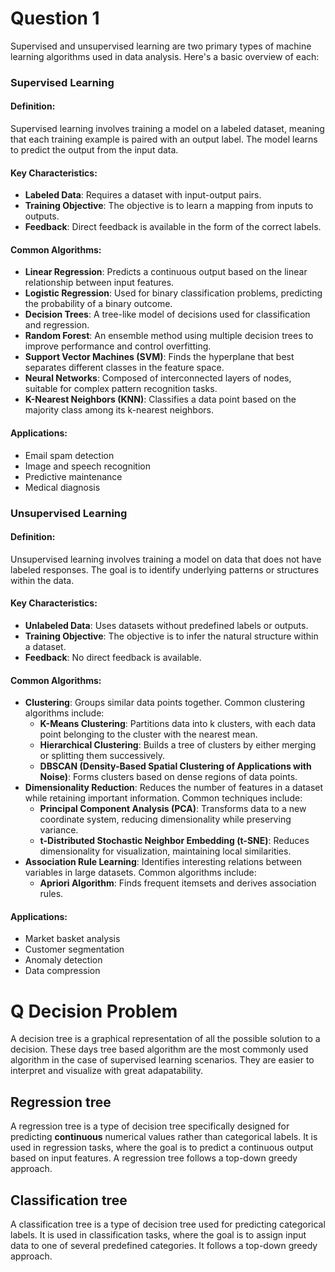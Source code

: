 # Question 1 
Supervised and unsupervised learning are two primary types of machine learning algorithms used in data analysis. Here's a basic overview of each:

### Supervised Learning

#### Definition:
Supervised learning involves training a model on a labeled dataset, meaning that each training example is paired with an output label. The model learns to predict the output from the input data.

#### Key Characteristics:
- **Labeled Data**: Requires a dataset with input-output pairs.
- **Training Objective**: The objective is to learn a mapping from inputs to outputs.
- **Feedback**: Direct feedback is available in the form of the correct labels.

#### Common Algorithms:
- **Linear Regression**: Predicts a continuous output based on the linear relationship between input features.
- **Logistic Regression**: Used for binary classification problems, predicting the probability of a binary outcome.
- **Decision Trees**: A tree-like model of decisions used for classification and regression.
- **Random Forest**: An ensemble method using multiple decision trees to improve performance and control overfitting.
- **Support Vector Machines (SVM)**: Finds the hyperplane that best separates different classes in the feature space.
- **Neural Networks**: Composed of interconnected layers of nodes, suitable for complex pattern recognition tasks.
- **K-Nearest Neighbors (KNN)**: Classifies a data point based on the majority class among its k-nearest neighbors.

#### Applications:
- Email spam detection
- Image and speech recognition
- Predictive maintenance
- Medical diagnosis

### Unsupervised Learning

#### Definition:
Unsupervised learning involves training a model on data that does not have labeled responses. The goal is to identify underlying patterns or structures within the data.

#### Key Characteristics:
- **Unlabeled Data**: Uses datasets without predefined labels or outputs.
- **Training Objective**: The objective is to infer the natural structure within a dataset.
- **Feedback**: No direct feedback is available.

#### Common Algorithms:
- **Clustering**: Groups similar data points together. Common clustering algorithms include:
  - **K-Means Clustering**: Partitions data into k clusters, with each data point belonging to the cluster with the nearest mean.
  - **Hierarchical Clustering**: Builds a tree of clusters by either merging or splitting them successively.
  - **DBSCAN (Density-Based Spatial Clustering of Applications with Noise)**: Forms clusters based on dense regions of data points.
- **Dimensionality Reduction**: Reduces the number of features in a dataset while retaining important information. Common techniques include:
  - **Principal Component Analysis (PCA)**: Transforms data to a new coordinate system, reducing dimensionality while preserving variance.
  - **t-Distributed Stochastic Neighbor Embedding (t-SNE)**: Reduces dimensionality for visualization, maintaining local similarities.
- **Association Rule Learning**: Identifies interesting relations between variables in large datasets. Common algorithms include:
  - **Apriori Algorithm**: Finds frequent itemsets and derives association rules.

#### Applications:
- Market basket analysis
- Customer segmentation
- Anomaly detection
- Data compression

# Q Decision Problem

A decision tree is a graphical representation of all the possible solution to a decision. These days tree based algorithm are the most commonly used algorithm in the case of supervised learning scenarios. They are easier to interpret and visualize with great adapatability. 

## Regression tree
A regression tree is a type of decision tree specifically designed for predicting **continuous** numerical values rather than categorical labels. It is used in regression tasks, where the goal is to predict a continuous output based on input features. A regression tree follows a top-down greedy approach.

## Classification tree
A classification tree is a type of decision tree used for predicting categorical labels. It is used in classification tasks, where the goal is to assign input data to one of several predefined categories. It follows a top-down greedy approach.
